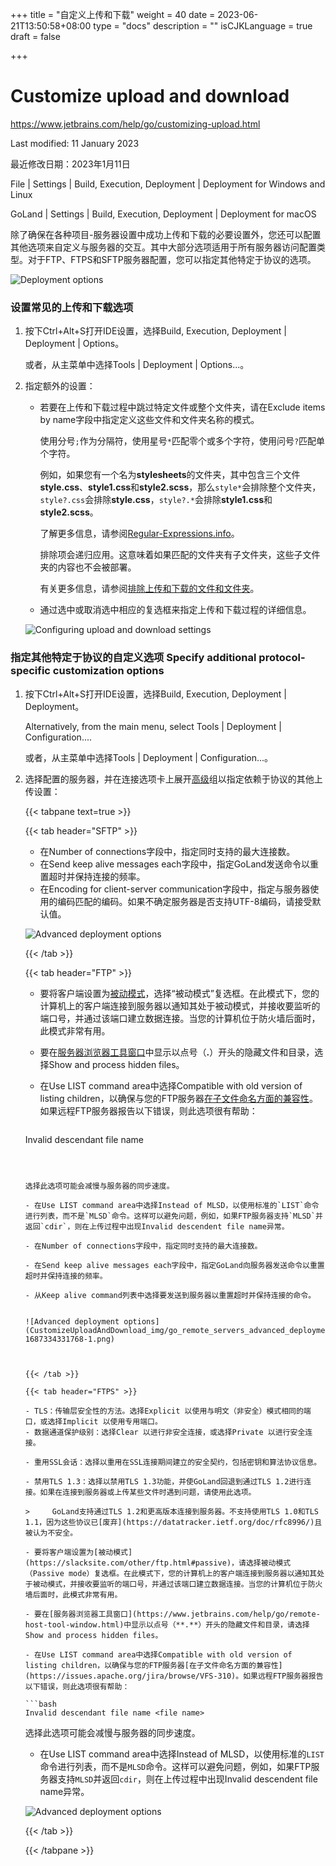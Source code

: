 +++
title = "自定义上传和下载"
weight = 40
date = 2023-06-21T13:50:58+08:00
type = "docs"
description = ""
isCJKLanguage = true
draft = false

+++
# Customize upload and download﻿

https://www.jetbrains.com/help/go/customizing-upload.html

Last modified: 11 January 2023

最近修改日期：2023年1月11日

File | Settings | Build, Execution, Deployment | Deployment for Windows and Linux

GoLand | Settings | Build, Execution, Deployment | Deployment for macOS

​	除了确保在各种项目-服务器设置中成功上传和下载的必要设置外，您还可以配置其他选项来自定义与服务器的交互。其中大部分选项适用于所有服务器访问配置类型。对于FTP、FTPS和SFTP服务器配置，您可以指定其他特定于协议的选项。

![Deployment options](CustomizeUploadAndDownload_img/go_deployment_options.png)

### 设置常见的上传和下载选项

1. 按下Ctrl+Alt+S打开IDE设置，选择Build, Execution, Deployment | Deployment | Options。

   或者，从主菜单中选择Tools | Deployment | Options...。

2. 指定额外的设置：

   - 若要在上传和下载过程中跳过特定文件或整个文件夹，请在Exclude items by name字段中指定定义这些文件和文件夹名称的模式。

     使用分号`;`作为分隔符，使用星号`*`匹配零个或多个字符，使用问号`?`匹配单个字符。

     例如，如果您有一个名为**stylesheets**的文件夹，其中包含三个文件**style.css**、**style1.css**和**style2.scss**，那么`style*`会排除整个文件夹，`style?.css`会排除**style.css**，`style?.*`会排除**style1.css**和**style2.scss**。

     了解更多信息，请参阅[Regular-Expressions.info](https://www.regular-expressions.info/quickstart.html)。

     排除项会递归应用。这意味着如果匹配的文件夹有子文件夹，这些子文件夹的内容也不会被部署。

     有关更多信息，请参阅[排除上传和下载的文件和文件夹](https://www.jetbrains.com/help/go/excluding-files-and-folders-from-deployment.html)。

   - 通过选中或取消选中相应的复选框来指定上传和下载过程的详细信息。


   ![Configuring upload and download settings](CustomizeUploadAndDownload_img/go_configuring_upload_download_options.png)


### 指定其他特定于协议的自定义选项 Specify additional protocol-specific customization options﻿

1. 按下Ctrl+Alt+S打开IDE设置，选择Build, Execution, Deployment | Deployment。

   Alternatively, from the main menu, select Tools | Deployment | Configuration....

   或者，从主菜单中选择Tools | Deployment | Configuration...。

2. 选择配置的服务器，并在连接选项卡上展开[高级](https://www.jetbrains.com/help/go/deployment-connection-tab.html#advanced-settings-area)组以指定依赖于协议的其他上传设置：

   {{< tabpane text=true >}}

   {{< tab header="SFTP" >}}

   


   - 在Number of connections字段中，指定同时支持的最大连接数。
   - 在Send keep alive messages each字段中，指定GoLand发送命令以重置超时并保持连接的频率。
   - 在Encoding for client-server communication字段中，指定与服务器使用的编码匹配的编码。如果不确定服务器是否支持UTF-8编码，请接受默认值。

   ![Advanced deployment options](CustomizeUploadAndDownload_img/go_remote_servers_advanced_deployment_options.png)

   {{< /tab >}}

   {{< tab header="FTP" >}}

   - 要将客户端设置为[被动模式](https://slacksite.com/other/ftp.html#passive)，选择“被动模式”复选框。在此模式下，您的计算机上的客户端连接到服务器以通知其处于被动模式，并接收要监听的端口号，并通过该端口建立数据连接。当您的计算机位于防火墙后面时，此模式非常有用。
   - 要在[服务器浏览器工具窗口](https://www.jetbrains.com/help/go/remote-host-tool-window.html)中显示以点号（**.**）开头的隐藏文件和目录，选择Show and process hidden files。

   - 在Use LIST command area中选择Compatible with old version of listing children，以确保与您的FTP服务器[在子文件命名方面的兼容性](https://issues.apache.org/jira/browse/VFS-310)。如果远程FTP服务器报告以下错误，则此选项很有帮助：

     ```bash
   Invalid descendant file name <file name>
     ```

     
     
     选择此选项可能会减慢与服务器的同步速度。

   - 在Use LIST command area中选择Instead of MLSD，以使用标准的`LIST`命令进行列表，而不是`MLSD`命令。这样可以避免问题，例如，如果FTP服务器支持`MLSD`并返回`cdir`，则在上传过程中出现Invalid descendent file name异常。

   - 在Number of connections字段中，指定同时支持的最大连接数。

   - 在Send keep alive messages each字段中，指定GoLand向服务器发送命令以重置超时并保持连接的频率。

   - 从Keep alive command列表中选择要发送到服务器以重置超时并保持连接的命令。


   ![Advanced deployment options](CustomizeUploadAndDownload_img/go_remote_servers_advanced_deployment_options-1687334331768-1.png)

   

   {{< /tab >}}

   {{< tab header="FTPS" >}}

   - TLS：传输层安全性的方法。选择Explicit 以使用与明文（非安全）模式相同的端口，或选择Implicit 以使用专用端口。
   - 数据通道保护级别：选择Clear 以进行非安全连接，或选择Private 以进行安全连接。

   - 重用SSL会话：选择以重用在SSL连接期间建立的安全契约，包括密钥和算法协议信息。

   - 禁用TLS 1.3：选择以禁用TLS 1.3功能，并使GoLand回退到通过TLS 1.2进行连接。如果在连接到服务器或上传某些文件时遇到问题，请使用此选项。

     > ​	GoLand支持通过TLS 1.2和更高版本连接到服务器。不支持使用TLS 1.0和TLS 1.1，因为这些协议已[废弃](https://datatracker.ietf.org/doc/rfc8996/)且被认为不安全。

   - 要将客户端设置为[被动模式](https://slacksite.com/other/ftp.html#passive)，请选择被动模式（Passive mode）复选框。在此模式下，您的计算机上的客户端连接到服务器以通知其处于被动模式，并接收要监听的端口号，并通过该端口建立数据连接。当您的计算机位于防火墙后面时，此模式非常有用。

   - 要在[服务器浏览器工具窗口](https://www.jetbrains.com/help/go/remote-host-tool-window.html)中显示以点号（**.**）开头的隐藏文件和目录，请选择Show and process hidden files。

   - 在Use LIST command area中选择Compatible with old version of listing children，以确保与您的FTP服务器[在子文件命名方面的兼容性](https://issues.apache.org/jira/browse/VFS-310)。如果远程FTP服务器报告以下错误，则此选项很有帮助：

     ```bash
   Invalid descendant file name <file name>
     ```

     
     
     选择此选项可能会减慢与服务器的同步速度。

   - 在Use LIST command area中选择Instead of MLSD，以使用标准的`LIST`命令进行列表，而不是`MLSD`命令。这样可以避免问题，例如，如果FTP服务器支持`MLSD`并返回`cdir`，则在上传过程中出现Invalid descendent file name异常。


   ![Advanced deployment options](CustomizeUploadAndDownload_img/go_remote_servers_advanced_deployment_options-1687334373249-4.png)

   {{< /tab >}}

   {{< /tabpane >}}

   

   

   

   
